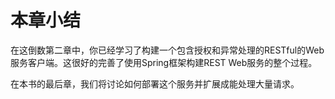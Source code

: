 # 本章小结

在这倒数第二章中，你已经学习了构建一个包含授权和异常处理的RESTful的Web服务客户端。这很好的完善了使用Spring框架构建REST Web服务的整个过程。

在本书的最后章，我们将讨论如何部署这个服务并扩展成能处理大量请求。

